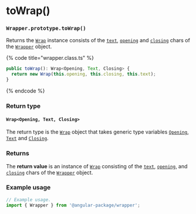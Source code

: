 # toWrap()

### `Wrapper.prototype.toWrap()`

Returns the [`Wrap`](../../../wrap/overview.md) instance consists of the [`text`](../../../wrap/accessors/#wrap.prototype.text), [`opening`](../../../wrap/accessors/#wrap.prototype.opening) and [`closing`](../../../wrap/accessors/#wrap.prototype.closing) chars of the [`Wrapper`](../../overview.md) object.

{% code title="wrapper.class.ts" %}
```typescript
public toWrap(): Wrap<Opening, Text, Closing> {
  return new Wrap(this.opening, this.closing, this.text);
}
```
{% endcode %}

### Return type

#### `Wrap<Opening, Text, Closing>`

The return type is the [`Wrap`](broken-reference) object that takes generic type variables [`Opening`](../../generic-type-variables.md#wrap-opening), [`Text`](../../generic-type-variables.md#wrapper-less-than...-text-...greater-than) and [`Closing`](../../generic-type-variables.md#wrap-closing).

### Returns

The **return value** is an instance of [`Wrap`](../../../wrap/overview.md) consisting of the [`text`](../../../wrap/accessors/#wrap.prototype.text), [`opening`](../../../wrap/accessors/#wrap.prototype.opening), and [`closing`](../../../wrap/accessors/#wrap.prototype.closing) chars of the [`Wrapper`](../../overview.md) object.

### Example usage

```typescript
// Example usage.
import { Wrapper } from '@angular-package/wrapper';


```
